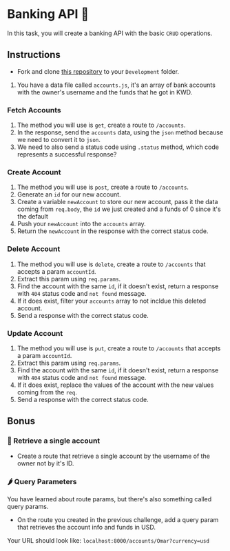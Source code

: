 # Banking API 🏦

In this task, you will create a banking API with the basic `CRUD` operations.

## Instructions

- Fork and clone [this repository](https://github.com/JoinCODED/Task-Express-M1-Intro-Crud-Banks) to your `Development` folder.

1. You have a data file called `accounts.js`, it's an array of bank accounts with the owner's username and the funds that he got in KWD.

### Fetch Accounts
1. The method you will use is `get`, create a route to `/accounts`.
2. In the response, send the `accounts` data, using the `json` method because we need to convert it to `json`.
3. We need to also send a status code using `.status` method, which code represents a successful response?

### Create Account
1. The method you will use is `post`, create a route to `/accounts`.
2. Generate an `id` for our new account.
3. Create a variable `newAccount` to store our new account, pass it the data coming from `req.body`, the `id` we just created and a funds of 0 since it's the default
4. Push your `newAccount` into the `accounts` array.
5. Return the `newAccount` in the response with the correct status code.

### Delete Account
1. The method you will use is `delete`, create a route to `/accounts` that accepts a param `accountId`.
2. Extract this param using `req.params`.
3. Find the account with the same `id`, if it doesn't exist, return a response with `404` status code and `not found` message.
4. If it does exist, filter your `accounts` array to not incldue this deleted account.
5. Send a response with the correct status code.

### Update Account
1. The method you will use is `put`, create a route to `/accounts` that accepts a param `accountId`.
2. Extract this param using `req.params`.
3. Find the account with the same `id`, if it doesn't exist, return a response with `404` status code and `not found` message.
4. If it does exist, replace the values of the account with the new values coming from the `req`.
5. Send a response with the correct status code.



## Bonus

### 🍋 Retrieve a single account

- Create a route that retrieve a single account by the username of the owner not by it's ID.

### 🌶 Query Parameters

You have learned about route params, but there's also something called query params.

- On the route you created in the previous challenge, add a query param that retrieves the account info and funds in USD.

Your URL should look like:
`localhost:8000/accounts/Omar?currency=usd`
